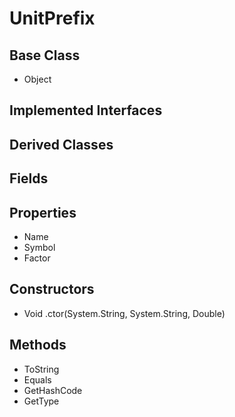 # UnitPrefix
## Base Class
- Object
## Implemented Interfaces
## Derived Classes
## Fields
## Properties
- Name
- Symbol
- Factor
## Constructors
- Void .ctor(System.String, System.String, Double)
## Methods
- ToString
- Equals
- GetHashCode
- GetType
